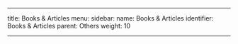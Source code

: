 ---

title: Books & Articles
menu:
  sidebar:
    name: Books & Articles
    identifier: Books & Articles
    parent: Others
    weight: 10

---